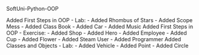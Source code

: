 SoftUni-Python-OOP

Added First Steps in OOP - Lab:
    - Added Rhombus of Stars
    - Added Scope Mess
    - Added Class Book
    - Added Car
    - Added Music
Added First Steps in OOP - Exercise:
    - Added Shop
    - Added Hero
    - Added Employee
    - Added Cup
    - Added Flower
    - Added Steam User
    - Added Programmer
Added Classes and Objects - Lab:
    - Added Vehicle
    - Added Point
    - Added Circle